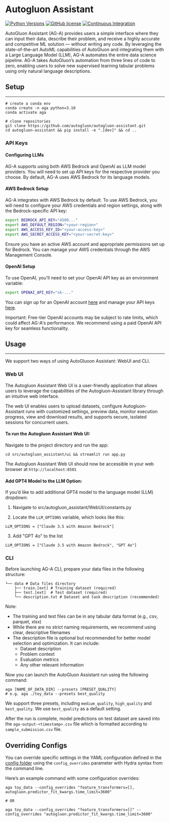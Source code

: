 # Autogluon Assistant

[![Python Versions](https://img.shields.io/badge/python-3.8%20%7C%203.9%20%7C%203.10%20%7C%203.11-blue)](https://pypi.org/project/autogluon-assistant/)
[![GitHub license](https://img.shields.io/badge/License-Apache_2.0-blue.svg)](./LICENSE)
[![Continuous Integration](https://github.com/autogluon/autogluon-assistant/actions/workflows/lint.yml/badge.svg)](https://github.com/autogluon/autogluon-assistant/actions/workflows/lint.yml)

AutoGluon Assistant (AG-A) provides users a simple interface where they can input their data, describe their problem, and receive a highly accurate and competitive ML solution — without writing any code. By leveraging the state-of-the-art AutoML capabilities of AutoGluon and integrating them with a Large Language Model (LLM), AG-A automates the entire data science pipeline. AG-A takes AutoGluon’s automation from three lines of code to zero, enabling users to solve new supervised learning tabular problems using only natural language descriptions.

## Setup
---

```
# create a conda env
conda create -n aga python=3.10
conda activate aga

# clone repositories
git clone https://github.com/autogluon/autogluon-assistant.git
cd autogluon-assistant && pip install -e ".[dev]" && cd ..
```


### API Keys

#### Configuring LLMs
AG-A supports using both AWS Bedrock and OpenAI as LLM model providers. You will need to set up API keys for the respective provider you choose. By default, AG-A uses AWS Bedrock for its language models.

#### AWS Bedrock Setup
AG-A integrates with AWS Bedrock by default. To use AWS Bedrock, you will need to configure your AWS credentials and region settings, along with the Bedrock-specific API key:

```bash
export BEDROCK_API_KEY="4509..."
export AWS_DEFAULT_REGION="<your-region>"
export AWS_ACCESS_KEY_ID="<your-access-key>"
export AWS_SECRET_ACCESS_KEY="<your-secret-key>"
```

Ensure you have an active AWS account and appropriate permissions set up for Bedrock. You can manage your AWS credentials through the AWS Management Console.


#### OpenAI Setup
To use OpenAI, you'll need to set your OpenAI API key as an environment variable:

```bash
export OPENAI_API_KEY="sk-..."
```

You can sign up for an OpenAI account [here](https://platform.openai.com/) and manage your API keys [here](https://platform.openai.com/account/api-keys).

Important: Free-tier OpenAI accounts may be subject to rate limits, which could affect AG-A's performance. We recommend using a paid OpenAI API key for seamless functionality.


## Usage
---

We support two ways of using AutoGluoon Assistant: WebUI and CLI. 

### Web UI
The Autogluon Assistant Web UI is a user-friendly application that allows users to leverage the capabilities of the Autogluon-Assistant library through an intuitive web interface.

The web UI enables users to upload datasets, configure Autogluon-Assistant runs with customized settings, preview data, monitor execution progress, view and download results, and supports secure, isolated sessions for concurrent users.

#### To run the Autogluon Assistant Web UI:
Navigate to the project directory and run the app:
````
cd src/autogluon_assistant/ui && streamlit run app.py
````
The Autogluon Assistant Web UI should now be accessible in your web browser at `http://localhost:8501`

#### Add GPT4 Model to the LLM Option:
If you’d like to add additional GPT4 model to the language model (LLM) dropdown:

1. Navigate to src/autogluon_assistant/WebUI/constants.py

2. Locate the `LLM_OPTIONS` variable, which looks like this:
````
LLM_OPTIONS = ["Claude 3.5 with Amazon Bedrock"]
````
3. Add "GPT 4o" to the list
````
LLM_OPTIONS = ["Claude 3.5 with Amazon Bedrock", "GPT 4o"]
````

### CLI

Before launching AG-A CLI, prepare your data files in the following structure:
```
└── data # Data files directory
    ├── train.[ext] # Training dataset (required)
    ├── test.[ext]  # Test dataset (required)
    └── description.txt # Dataset and task description (recommended)
```
Note:
- The training and test files can be in any tabular data format (e.g., csv, parquet, xlsx)
- While there are no strict naming requirements, we recommend using clear, descriptive filenames
- The description file is optional but recommended for better model selection and optimization. It can include:
  - Dataset description
  - Problem context
  - Evaluation metrics
  - Any other relevant information

Now you can launch the AutoGluon Assistant run using the following command:
```
aga [NAME_OF_DATA_DIR] --presets [PRESET_QUALITY]
# e.g. aga ./toy_data --presets best_quality
```

We support three presets, including `medium_quality`, `high_quality` and `best_quality`. We use `best_quality` as a default setting.

After the run is complete, model predictions on test dataset are saved into the `aga-output-<timestamp>.csv` file which is formatted according to `sample_submission.csv` file.

## Overriding Configs
You can override specific settings in the YAML configuration defined in the [config folder](https://github.com/boranhan/autogluon-assistant/tree/main/src/autogluon_assistant/configs) using
the `config_overrides` parameter with Hydra syntax from the command line.

Here’s an example command with some configuration overrides:
```
aga toy_data --config_overrides "feature_transformers=[], autogluon.predictor_fit_kwargs.time_limit=3600"

# OR

aga toy_data --config_overrides "feature_transformers=[]" --config_overrides "autogluon.predictor_fit_kwargs.time_limit=3600"
```